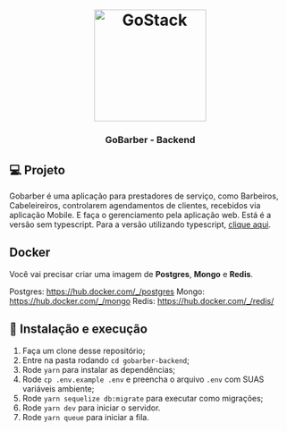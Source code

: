 <h1 align="center">
  <img alt="GoStack" src="https://rocketseat-cdn.s3-sa-east-1.amazonaws.com/bootcamp-header.png" width="200px" />
</h1>

<h3 align="center">GoBarber - Backend</h3>


## 💻 Projeto

Gobarber é uma aplicação para prestadores de serviço, como Barbeiros, Cabeleireiros, controlarem agendamentos de clientes, recebidos via aplicação Mobile. E faça o gerenciamento pela aplicação web. Está é a versão sem typescript. Para a versão utilizando typescript, <a href="https://github.com/jhordanjes/gobarber-ts">clique aqui</a>.

## Docker

Você vai precisar criar uma imagem de **Postgres**, **Mongo** e **Redis**.

Postgres: https://hub.docker.com/_/postgres
Mongo: https://hub.docker.com/_/mongo
Redis: https://hub.docker.com/_/redis/


## 🚀 Instalação e execução

1. Faça um clone desse repositório;
2. Entre na pasta rodando `cd gobarber-backend`;
3. Rode `yarn` para instalar as dependências;
6. Rode `cp .env.example .env` e preencha o arquivo `.env` com SUAS variáveis ​​ambiente;
7. Rode `yarn sequelize db:migrate` para executar como migrações;
8. Rode `yarn dev` para iniciar o servidor.
9. Rode `yarn queue` para iniciar a fila.
